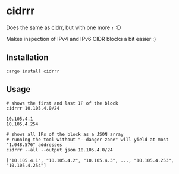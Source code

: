 # cidrrr

Does the same as [cidrr](https://github.com/stuarthicks/cidrr), but with one more `r` :D

Makes inspection of IPv4 and IPv6 CIDR blocks a bit easier :)

## Installation

```shell
cargo install cidrrr
```

## Usage

```shell
# shows the first and last IP of the block
cidrrr 10.105.4.0/24

10.105.4.1
10.105.4.254
```

```shell
# shows all IPs of the block as a JSON array
# running the tool without "--danger-zone" will yield at most "1.048.576" addresses
cidrrr --all --output json 10.105.4.0/24

["10.105.4.1", "10.105.4.2", "10.105.4.3", ..., "10.105.4.253", "10.105.4.254"]
```
